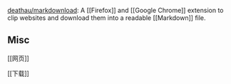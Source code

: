 

[deathau/markdownload](https://github.com/deathau/markdownload): A [[Firefox]] and [[Google Chrome]] extension to clip websites and download them into a readable [[Markdown]] file.










## Misc


[[网页]]

[[下载]]




